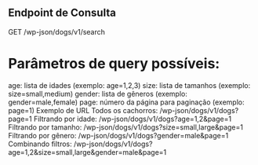 ## Endpoint de Consulta
GET /wp-json/dogs/v1/search

# Parâmetros de query possíveis:

age: lista de idades (exemplo: age=1,2,3)
size: lista de tamanhos (exemplo: size=small,medium)
gender: lista de gêneros (exemplo: gender=male,female)
page: número da página para paginação (exemplo: page=1)
Exemplo de URL
Todos os cachorros: /wp-json/dogs/v1/dogs?page=1
Filtrando por idade: /wp-json/dogs/v1/dogs?age=1,2&page=1
Filtrando por tamanho: /wp-json/dogs/v1/dogs?size=small,large&page=1
Filtrando por gênero: /wp-json/dogs/v1/dogs?gender=male&page=1
Combinando filtros: /wp-json/dogs/v1/dogs?age=1,2&size=small,large&gender=male&page=1